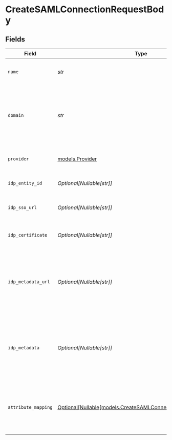 # CreateSAMLConnectionRequestBody


## Fields

| Field                                                                                                                | Type                                                                                                                 | Required                                                                                                             | Description                                                                                                          | Example                                                                                                              |
| -------------------------------------------------------------------------------------------------------------------- | -------------------------------------------------------------------------------------------------------------------- | -------------------------------------------------------------------------------------------------------------------- | -------------------------------------------------------------------------------------------------------------------- | -------------------------------------------------------------------------------------------------------------------- |
| `name`                                                                                                               | *str*                                                                                                                | :heavy_check_mark:                                                                                                   | The name to use as a label for this SAML Connection                                                                  | My SAML Connection                                                                                                   |
| `domain`                                                                                                             | *str*                                                                                                                | :heavy_check_mark:                                                                                                   | The domain of your organization. Sign in flows using an email with this domain, will use this SAML Connection.       | example.org                                                                                                          |
| `provider`                                                                                                           | [models.Provider](../models/provider.md)                                                                             | :heavy_check_mark:                                                                                                   | The IdP provider of the connection.                                                                                  | saml_custom                                                                                                          |
| `idp_entity_id`                                                                                                      | *Optional[Nullable[str]]*                                                                                            | :heavy_minus_sign:                                                                                                   | The Entity ID as provided by the IdP                                                                                 | http://idp.example.org/                                                                                              |
| `idp_sso_url`                                                                                                        | *Optional[Nullable[str]]*                                                                                            | :heavy_minus_sign:                                                                                                   | The Single-Sign On URL as provided by the IdP                                                                        | http://idp.example.org/sso                                                                                           |
| `idp_certificate`                                                                                                    | *Optional[Nullable[str]]*                                                                                            | :heavy_minus_sign:                                                                                                   | The X.509 certificate as provided by the IdP                                                                         | MIIDdzCCAl+gAwIBAgIJAKcyBaiiz+DT...                                                                                  |
| `idp_metadata_url`                                                                                                   | *Optional[Nullable[str]]*                                                                                            | :heavy_minus_sign:                                                                                                   | The URL which serves the IdP metadata. If present, it takes priority over the corresponding individual properties    | http://idp.example.org/metadata.xml                                                                                  |
| `idp_metadata`                                                                                                       | *Optional[Nullable[str]]*                                                                                            | :heavy_minus_sign:                                                                                                   | The XML content of the IdP metadata file. If present, it takes priority over the corresponding individual properties | <EntityDescriptor ...                                                                                                |
| `attribute_mapping`                                                                                                  | [Optional[Nullable[models.CreateSAMLConnectionAttributeMapping]]](../models/createsamlconnectionattributemapping.md) | :heavy_minus_sign:                                                                                                   | Define the attribute name mapping between Identity Provider and Clerk's user properties                              |                                                                                                                      |
